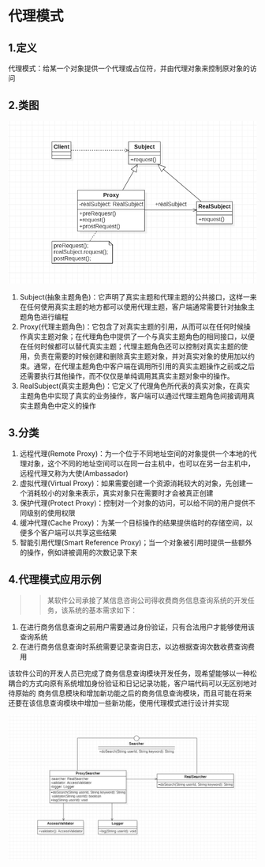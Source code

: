 # 代理模式

## 1.定义

代理模式：给某一个对象提供一个代理或占位符，并由代理对象来控制原对象的访问

## 2.类图

![img.png](img/ProxyThought.png)

1. Subject(抽象主题角色)：它声明了真实主题和代理主题的公共接口，这样一来在任何使用真实主题的地方都可以使用代理主题，客户端通常需要针对抽象主题角色进行编程
2. Proxy(代理主题角色)：它包含了对真实主题的引用，从而可以在任何时候操作真实主题对象；在代理角色中提供了一个与真实主题角色的相同接口，以便在任何时候都可以替代真实主题；代理主题角色还可以控制对真实主题的使用，负责在需要的时候创建和删除真实主题对象，并对真实对象的使用加以约束。通常，在代理主题角色中客户端在调用所引用的真实主题操作之前或之后还需要执行其他操作，而不仅仅是单纯调用其真实主题对象中的操作。
3. RealSubject(真实主题角色)：它定义了代理角色所代表的真实对象，在真实主题角色中实现了真实的业务操作，客户端可以通过代理主题角色间接调用真实主题角色中定义的操作

## 3.分类

1. 远程代理(Remote Proxy)：为一个位于不同地址空间的对象提供一个本地的代理对象，这个不同的地址空间可以在同一台主机中，也可以在另一台主机中，远程代理又称为大使(Ambassador)
2. 虚拟代理(Virtual Proxy)：如果需要创建一个资源消耗较大的对象，先创建一个消耗较小的对象来表示，真实对象只在需要时才会被真正创建
3. 保护代理(Protect Proxy)：控制对一个对象的访问，可以给不同的用户提供不同级别的使用权限
4. 缓冲代理(Cache Proxy)：为某一个目标操作的结果提供临时的存储空间，以便多个客户端可以共享这些结果
5. 智能引用代理(Smart Reference Proxy)；当一个对象被引用时提供一些额外的操作，例如讲被调用的次数记录下来

## 4.代理模式应用示例

>> 某软件公司承接了某信息咨询公司得收费商务信息查询系统的开发任务，该系统的基本需求如下：
1. 在进行商务信息查询之前用户需要通过身份验证，只有合法用户才能够使用该查询系统
2. 在进行商务信息查询时系统需要记录查询日志，以边根据查询次数收费查询费用

该软件公司的开发人员已完成了商务信息查询模块开发任务，现希望能够以一种松耦合的方式向原有系统增加身份验证和日记记录功能，客户端代码可以无区别地对待原始的
商务信息模块和增加新功能之后的商务信息查询模块，而且可能在将来还要在该信息查询模块中增加一些新功能，使用代理模式进行设计并实现

![img.png](img/ProtectAndSmart.png)

